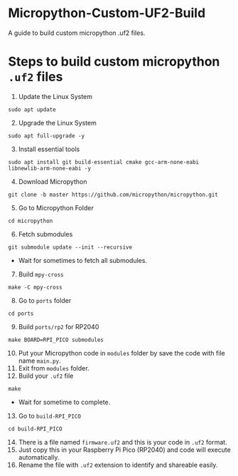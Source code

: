 # Micropython-Custom-UF2-Build
A guide to build custom micropython .uf2 files.

# Steps to build custom micropython `.uf2` files
1. Update the Linux System
```
sudo apt update
```
2. Upgrade the Linux System
```
sudo apt full-upgrade -y
```
3. Install essential tools
```
sudo apt install git build-essential cmake gcc-arm-none-eabi libnewlib-arm-none-eabi -y
```
4. Download Micropython
```
git clone -b master https://github.com/micropython/micropython.git
```
5. Go to Micropython Folder
```
cd micropython
```
6. Fetch submodules
```
git submodule update --init --recursive
```
- Wait for sometimes to fetch all submodules.
7. Build `mpy-cross`
```
make -C mpy-cross
```
8. Go to `ports` folder
```
cd ports
```
9. Build `ports/rp2` for RP2040
```
make BOARD=RPI_PICO submodules
```
10. Put your Micropython code in `modules` folder by save the code with file name `main.py`.
11. Exit from `modules` folder.
12. Build your `.uf2` file
```
make
```
- Wait for sometime to complete.
13. Go to `build-RPI_PICO`
```
cd build-RPI_PICO
```
14. There is a file named `firmware.uf2` and this is your code in `.uf2` format.
15. Just copy this in your Raspberry Pi Pico (RP2040) and code will execute automatically.
16. Rename the file with `.uf2` extension to identify and shareable easily.
